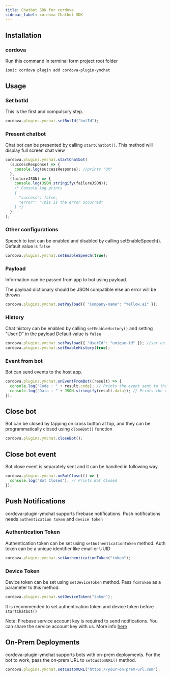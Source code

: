 ```yaml
---
title: Chatbot SDK for cordova
sidebar_label: cordova Chatbot SDK
---
```


## Installation

### cordova

Run this command in terminal form project root folder

```
ionic cordova plugin add cordova-plugin-ymchat
```

## Usage

### Set botId

This is the first and compulsory step.

```javascript
cordova.plugins.ymchat.setBotId("botId");
```

### Present chatbot

Chat bot can be presented by calling `startChatbot()`. This method will display full screen chat view

```javascript
cordova.plugins.ymchat.startChatbot(
  (successResponse) => {
    console.log(successResponse); //prints "OK"
  },
  (failureJSON) => {
    console.log(JSON.stringify(failureJSON));
    /* Console.log prints
    {
      "success": false,
      "error": "This is the error occurred"
    } */
  }
);
```

### Other configurations

Speech to text can be enabled and disabled by calling setEnableSpeech(). Default value is `false`

```javascript
cordova.plugins.ymchat.setEnableSpeech(true);
```

### Payload

Information can be passed from app to bot using payload.

The payload dictionary should be JSON compatible else an error will be thrown

```javascript
cordova.plugins.ymchat.setPayload({ "Company-name": "Yellow.ai" });
```

### History

Chat history can be enabled by calling `setEnableHistory()` and setting "UserID" in the payload
Default value is `false`

```javascript
cordova.plugins.ymchat.setPayload({ "UserId": "unique-id" }); //set unique id like email or UUID
cordova.plugins.ymchat.setEnableHistory(true);
```

### Event from bot

Bot can send events to the host app.

```javascript
cordova.plugins.ymchat.onEventFromBot((result) => {
  console.log("Code : " + result.code); // Prints the event sent to the chat bot
  console.log("Data : " + JSON.stringify(result.data)); // Prints the event sent to the chat bot
});
```

## Close bot

Bot can be closed by tapping on cross button at top, and they can be programmatically closed using `closeBot()` function

```javascript
cordova.plugins.ymchat.closeBot();
```

## Close bot event

Bot close event is separately sent and it can be handled in following way.

```javascript
cordova.plugins.ymchat.onBotClose(() => {
  console.log("Bot Closed"); // Prints Bot Closed
});
```

## Push Notifications

cordova-plugin-ymchat supports firebase notifications. Push notifications needs `authentication token` and `device token`

### Authentication Token

Authentication token can be set using `setAuthenticationToken` method. Auth token can be a unique identifier like email or UUID

```javascript
cordova.plugins.ymchat.setAuthenticationToken("token");
```

### Device Token

Device token can be set using `setDeviceToken` method. Pass `fcmToken` as a parameter to this method.

```javascript
cordova.plugins.ymchat.setDeviceToken("token");
```

It is recommended to set authentication token and device token before `startChatbot()`

Note: Firebase service account key is required to send notifications. You can share the service account key with us. More info [here](https://developers.google.com/assistant/engagement/notifications#get_a_service_account_key)

## On-Prem Deployments

cordova-plugin-ymchat supports bots with on-prem deployments. For the bot to work, pass the on-prem URL to `setCustomURL()` method.

```javascript
cordova.plugins.ymchat.setCustomURL("https://your-on-prem-url.com");
```
